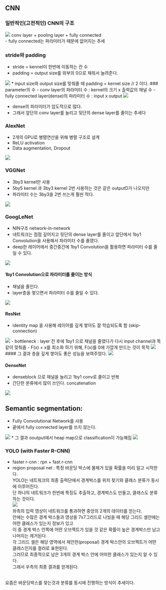 ## CNN
### 일반적인(고전적인) CNN의 구조
<img src=image/CNNnet.PNG>
conv layer + pooling layer + fully connected
<br/>
- fully connected는 파라미터가  때문에 없어지는 추세

### stride와 padding
- stride = kennel이 한번에 이동하는 칸 수
- padding = output size를 외부의 0으로 채워서 늘려준다.
<img src=image/padding.PNG>
* input size와 output size를 맞춰줄 때 padding = kernel size // 2 이다.
### parameter의 수
- conv layer의 파라미터 수 : kernel의 크기 x 출력값의 채널 수
- fully connected layer(dense)의 파라미터 수 : input x output
<img src=image/parameterNumber.PNG>

* dense의 파라미터가 압도적으로 많다.
* 그래서 앞단의 conv layer를 늘리고 뒷단의 dense layer를 줄이는 추세다

### AlexNet
- 2개의 GPU로 병렬연산을 위해 병렬 구조로 설계
- ReLU activation 
- Data augmentation, Dropout
<img src=image/alex.PNG>

### VGGNet
- 3by3 kernel만 사용
- 5by5 kernel 과 3by3 kernel 2번 사용하는 것은 같은 outputD가 나오지만
- 파라미터 수는 3by3을 2번 쓰는게 훨씬 적다.
<img src=image/vgg.PNG>

### GoogLeNet
- NIN구조 network-in-network
- 네트워크는 점점 깊어지고 뒷단의 dense layer를 줄이고 앞단에서 1by1 Convolution을 사용해서 파라미터 수를 줄였다.
- deep한 레이어에서 중간중간에 1by1 Convolution을 활용하면 파라미터 수를 줄일 수 있다.
<img src=image/Googlenet.PNG>

#### 1by1 Convolution으로 파라미터를 줄이는 방식
- 채널을 줄인다. 
- layer층을 쌓으면서 파라미터 수를 줄일 수 있다.
<img src=image/1by1c.PNG>

#### ResNet 
- identity map 을 사용해 레이어를 깊게 쌓아도 잘 학습되도록 함 (skip-connection)
<img src=image/bottle.PNG>
- bottleneck : layer 전 후에 1by1 으로 채널을 줄였다가 다시 input channel과 똑같이 맞춰줌
- F(x) + x를 최소화 하기 위해, F(x)를 0에 가깝게 만드는 것이 목적
<img src=image/resnet.PNG>
#### 그 결과 층을 깊게 쌓아도 좋은 성능을 보여주었다.
<img src=image/resnetf.PNG>

#### DenseNet
- denseblock 으로 채널을 늘리고 1by1 conv로 줄이고 반복 
- 간단한 분류에서 많이 쓰인다. concatenation 
<img src=image/dense.png>

## Semantic segmentation:
- Fully Convolutional Network를 사용
- 끝에서 fully connected layer를 쓰지 않는다.
<img src=image/convlize.PNG>
* 그 결과 ooutput에서 heap map으로 classification이 가능해짐
<img src=image/heatmap.png>

### YOLO (with Faster R-CNN)
- faster r-cnn : rpn + fast r-cnn
- region proposal net : 특정 바운딩 박스에 물체가 있을 확률을 미리 알고 시작한다.<br/>
YOLO는 네트워크의 최종 출력단에서 경계박스를 위치 찾기와 클래스 분류가 동시에 이루어진다.<br/>
단 하나의 네트워크가 한번에 특징도 추출하고, 경계박스도 만들고, 클래스도 분류하는 것이다.<br/>
<img src=image/yolo.PNG><br/>
좌측의 입력 영상이 네트워크를 통과하면 중앙의 2개의 데이터를 얻는다.<br/>
안에는 수많은 경계 박스들과 영상을 7x7그리드로 나눴을 때 해당 그리드 셀안에는 어떤 클래스가 있는지 정보가 있고<br/>
이 중 경계 박스 안쪽에 어떤 오브젝트가 있을 것 같은 확률이 높은 경계박스만 남고 나머지는 제거된다.<br/>
각 그리드 셀은 해당 영역에서 제안한(proposal) 경계 박스안의 오브젝트가 어떤 클래스인지를 컬러로 표현된다.<br/>
그러므로 최종적으로 남은 3개의 경계 박스 안에 어떠한 클래스가 있는지 알 수 있다.<br/>
그래서 우측의 최종 결과를 얻게된다.<br/>
<br/>
요즘은 바운딩박스를 찾는것과 분류를 동시에 진행하는 방식이 추세이다.
